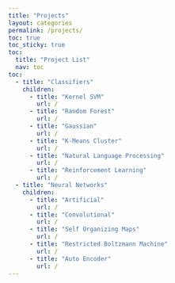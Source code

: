 ```yaml
---
title: "Projects"
layout: categories
permalink: /projects/
toc: true
toc_sticky: true 
toc:
  title: "Project List"
  nav: toc
toc:
  - title: "Classifiers"
    children:
      - title: "Kernel SVM"
        url: /
      - title: "Random Forest"
        url: /
      - title: "Gaussian"
        url: /
      - title: "K-Means Cluster"
        url: /
      - title: "Natural Language Processing"
        url: /
      - title: "Reinforcement Learning"
        url: /
  - title: "Neural Networks"
    children:
      - title: "Artificial"
        url: /
      - title: "Convolutional"
        url: /
      - title: "Self Organizing Maps"
        url: /
      - title: "Restricted Boltzmann Machine"
        url: /
      - title: "Auto Encoder"
        url: /
---
```


